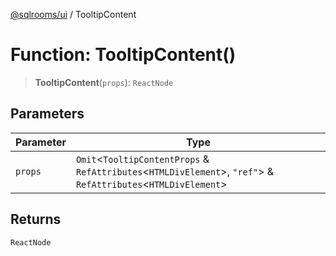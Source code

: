 [@sqlrooms/ui](../index.md) / TooltipContent

# Function: TooltipContent()

> **TooltipContent**(`props`): `ReactNode`

## Parameters

| Parameter | Type |
| ------ | ------ |
| `props` | `Omit`\<`TooltipContentProps` & `RefAttributes`\<`HTMLDivElement`\>, `"ref"`\> & `RefAttributes`\<`HTMLDivElement`\> |

## Returns

`ReactNode`

